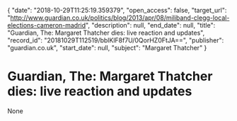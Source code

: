 {
  "date": "2018-10-29T11:25:19.359379", 
  "open_access": false, 
  "target_url": "http://www.guardian.co.uk/politics/blog/2013/apr/08/miliband-clegg-local-elections-cameron-madrid", 
  "description": null, 
  "end_date": null, 
  "title": "Guardian, The: Margaret Thatcher dies: live reaction and updates", 
  "record_id": "20181029T112519/bblKlF8f7U/0QorHZ0FtJA==", 
  "publisher": "guardian.co.uk", 
  "start_date": null, 
  "subject": "Margaret Thatcher"
}

# Guardian, The: Margaret Thatcher dies: live reaction and updates

None